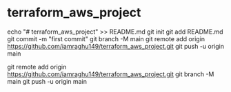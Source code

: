 # terraform_aws_project

echo "# terraform_aws_project" >> README.md
git init
git add README.md
git commit -m "first commit"
git branch -M main
git remote add origin https://github.com/iamraghu149/terraform_aws_project.git
git push -u origin main


git remote add origin https://github.com/iamraghu149/terraform_aws_project.git
git branch -M main
git push -u origin main

